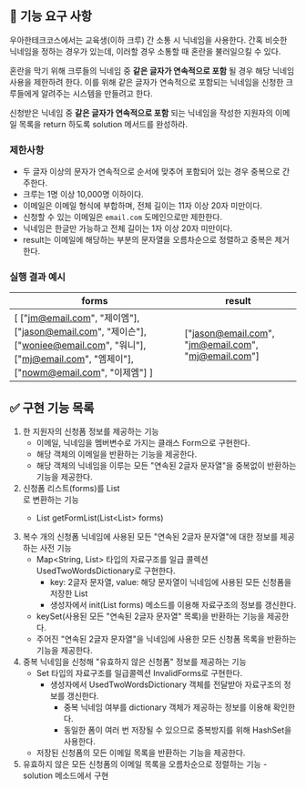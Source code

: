## 🚀 기능 요구 사항

우아한테크코스에서는 교육생(이하 크루) 간 소통 시 닉네임을 사용한다. 간혹 비슷한 닉네임을 정하는 경우가 있는데, 이러할 경우 소통할 때 혼란을 불러일으킬 수 있다.

혼란을 막기 위해 크루들의 닉네임 중 **같은 글자가 연속적으로 포함** 될 경우 해당 닉네임 사용을 제한하려 한다. 이를 위해 같은 글자가 연속적으로 포함되는 닉네임을 신청한 크루들에게 알려주는 시스템을 만들려고 한다.


신청받은 닉네임 중 **같은 글자가 연속적으로 포함** 되는 닉네임을 작성한 지원자의 이메일 목록을 return 하도록 solution 메서드를 완성하라.

### 제한사항

- 두 글자 이상의 문자가 연속적으로 순서에 맞추어 포함되어 있는 경우 중복으로 간주한다.
- 크루는 1명 이상 10,000명 이하이다.
- 이메일은 이메일 형식에 부합하며, 전체 길이는 11자 이상 20자 미만이다.
- 신청할 수 있는 이메일은 `email.com` 도메인으로만 제한한다.
- 닉네임은 한글만 가능하고 전체 길이는 1자 이상 20자 미만이다.
- result는 이메일에 해당하는 부분의 문자열을 오름차순으로 정렬하고 중복은 제거한다.

### 실행 결과 예시

| forms | result |
| --- | --- |
| [ ["jm@email.com", "제이엠"], ["jason@email.com", "제이슨"], ["woniee@email.com", "워니"], ["mj@email.com", "엠제이"], ["nowm@email.com", "이제엠"] ] | ["jason@email.com", "jm@email.com", "mj@email.com"] |

## ✅ 구현 기능 목록
1. 한 지원자의 신청폼 정보를 제공하는 기능
    - 이메일, 닉네임을 멤버변수로 가지는 클래스 Form으로 구현한다.
    - 해당 객체의 이메일을 반환하는 기능을 제공한다.
    - 해당 객체의 닉네임을 이루는 모든 "연속된 2글자 문자열"을 중복없이 반환하는 기능을 제공한다.
2. 신청폼 리스트(forms)를 List<Form>로 변환하는 기능
    - List<Form> getFormList(List<List<String>> forms)
3. 복수 개의 신청폼 닉네임에 사용된 모든 "연속된 2글자 문자열"에 대한 정보를 제공하는 사전 기능
    - Map<String, List<Form>> 타입의 자료구조를 일급 콜렉션 UsedTwoWordsDictionary로 구현한다.
        - key: 2글자 문자열, value: 해당 문자열이 닉네임에 사용된 모든 신청폼을 저장한 List<Form>
        - 생성자에서 init(List<Form> forms) 메소드를 이용해 자료구조의 정보를 갱신한다.
    - keySet(사용된 모든 "연속된 2글자 문자열" 목록)을 반환하는 기능을 제공한다.
    - 주어진 "연속된 2글자 문자열"을 닉네임에 사용한 모든 신청폼 목록을 반환하는 기능을 제공한다.
4. 중복 닉네임을 신청해 "유효하지 않은 신청폼" 정보를 제공하는 기능
	- Set<Form> 타입의 자료구조를 일급콜렉션 InvalidForms로 구현한다.
    	- 생성자에서 UsedTwoWordsDictionary 객체를 전달받아 자료구조의 정보를 갱신한다.
        	- 중복 닉네임 여부를 dictionary 객체가 제공하는 정보를 이용해 확인한다.
            - 동일한 폼이 여러 번 저장될 수 있으므로 중복방지를 위해 HashSet을 사용한다.
    - 저장된 신청폼의 모든 이메일 목록을 반환하는 기능을 제공한다.
5. 유효하지 않은 모든 신청폼의 이메일 목록을 오름차순으로 정렬하는 기능
	-solution 메소드에서 구현